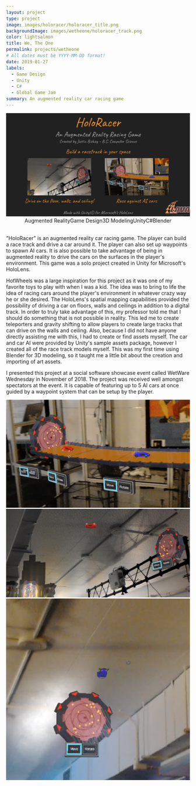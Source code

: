 ```yaml
---
layout: project
type: project
image: images/holoracer/holoracer_title.png
backgroundImage: images/wetheone/holoracer_track.png
color: lightsalmon
title: We, The One
permalink: projects/wetheone
# All dates must be YYYY-MM-DD format!
date: 2019-01-27
labels:
  - Game Design
  - Unity
  - C#
  - Global Game Jam
summary: An augmented reality car racing game
---
```


<img class="ui huge centered bordered image" src="../images/holoracer/holoracer_title2.png">

<div style="display: flex; justify-content: center" class="ui large labels">
  <div class="ui basic label">Augmented Reality</div>
  <div class="ui basic label">Game Design</div>
  <div class="ui basic label">3D Modeling</div>
  <div class="ui basic label">Unity</div>
  <div class="ui basic label">C#</div>
  <div class="ui basic label">Blender</div>
</div>
<br/>

"HoloRacer" is an augmented reality car racing game. The player can build a race track and drive a car around it. The player can also set up waypoints to spawn AI cars. It is also possible to take advantage of being in augmented reality to drive the cars on the surfaces in the player's environment. This game was a solo project created in Unity for Microsoft's HoloLens.

HotWheels was a large inspiration for this project as it was one of my favorite toys to play with when I was a kid. The idea was to bring to life the idea of racing cars around the player's environment in whatever crazy way he or she desired. The HoloLens's spatial mapping capabilities provided the possibility of driving a car on floors, walls and ceilings in addition to a digital track. In order to truly take advantage of this, my professor told me that I should do something that is not possible in reality. This led me to create teleporters and gravity shifting to allow players to create large tracks that can drive on the walls and ceiling. Also, because I did not have anyone directly assisting me with this, I had to create or find assets myself. The car and car AI were provided by Unity's sample assets package, however I created all of the race track models myself. This was my first time using Blender for 3D modeling, so it taught me a little bit about the creation and importing of art assets. 

I presented this project at a social software showcase event called WetWare Wednesday in November of 2018. The project was received well amongst spectators at the event. It is capable of featuring up to 5 AI cars at once guided by a waypoint system that can be setup by the player. 

<div class="ui two column grid">
  <div class="column">
    <img class="ui large bordered image" src="../images/holoracer/holoracer_track.png">
  </div>
  <div class="column">
    <img class="ui large bordered image" src="../images/holoracer/holoracer_ceilingPlayer.png">
  </div>
</div>
<img class="ui large bordered image" src="../images/holoracer/holoracer_ceilingAI.png">
